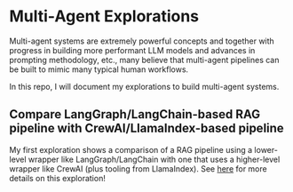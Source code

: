 # Multi-Agent Explorations

Multi-agent systems are extremely powerful concepts and together with progress in building more performant LLM models and advances in prompting methodology, etc., many believe that multi-agent pipelines can be built to mimic many typical human workflows.

In this repo, I will document my explorations to build multi-agent systems.

## Compare LangGraph/LangChain-based RAG pipeline with CrewAI/LlamaIndex-based pipeline
My first exploration shows a comparison of a RAG pipeline using a lower-level wrapper like LangGraph/LangChain with one that uses a higher-level wrapper like CrewAI (plus tooling from LlamaIndex).  See [here](multiAgentExplorations/crewAI_LlamaIndex_Trials) for more details on this exploration!

